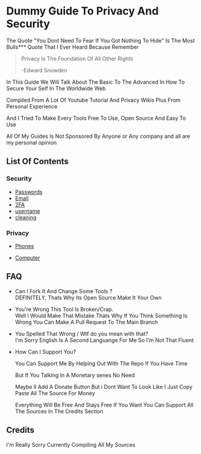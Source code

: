 # Dummy Guide To Privacy And Security

The Quote "You Dont Need To Fear If You Got Nothing To Hide" Is The Most Bulls*** Quote That I Ever Heard Because Remember

> Privacy Is The Foundation Of All Other Rights
> 
> -Edward Snowden

In This Guide We Will Talk About The Basic To The Advanced In How To Secure Your Self In The Worldwide Web

Compiled From A Lot Of Youtube Tutorial And Privacy Wikis Plus From Personal Experience

And I Tried To Make Every Tools Free To Use, Open Source And Easy To Use

All Of My Guides Is Not Sponsored By Anyone or Any company and all are my personal opinion

## List Of Contents

### Security

- [Passwords](./Security/passwords.md)
- [Email](./Security/email.md)
- [2FA](./Security/2FA.md)
- [username](./Security/username.md)
- [cleaning](./Security/cleaning.md)

### Privacy

- [Phones](./Privacy/Phones.md)

- [Computer](./Privacy/Computer.md)

## FAQ

- Can I Fork It And Change Some Tools ?  
  DEFINITELY, Thats Why Its Open Source Make It Your Own

- You're Wrong This Tool Is Broken/Crap.  
  Well I Would Make That Mistake Thats Why If You Think Something Is Wrong You Can Make A Pull Request To The Main Branch

- You Spelled That Wrong / Wtf do you mean with that?  
  I'm Sorry English Is A Second Languange For Me So I'm Not That Fluent

- How Can I Support You?
  
  You Can Support Me By Helping Out With The Repo If You Have Time 
  
  But If You Talking In A Monetary senes No Need
  
  Maybe Il Add A Donate Button But i Dont Want To Look Like I Just Copy Paste All The Source For Money
  
  Everything Will Be Free And Stays Free If You Want You Can Support All The Sources In The Credits Section

## Credits

I'm Really Sorry Currently Compiling All My Sources
